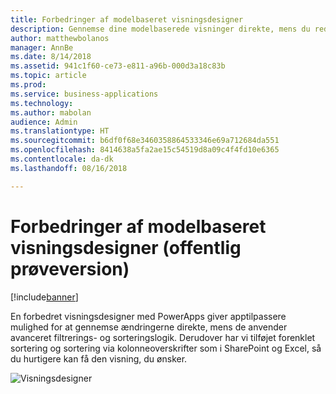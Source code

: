 ```yaml
---
title: Forbedringer af modelbaseret visningsdesigner
description: Gennemse dine modelbaserede visninger direkte, mens du redigerer dem
author: matthewbolanos
manager: AnnBe
ms.date: 8/14/2018
ms.assetid: 941c1f60-ce73-e811-a96b-000d3a18c83b
ms.topic: article
ms.prod: 
ms.service: business-applications
ms.technology: 
ms.author: mabolan
audience: Admin
ms.translationtype: HT
ms.sourcegitcommit: b6df0f68e3460358864533346e69a712684da551
ms.openlocfilehash: 8414638a5fa2ae15c54519d8a09c4f4fd10e6365
ms.contentlocale: da-dk
ms.lasthandoff: 08/16/2018

---
```

# <a name="model-driven-view-designer-enhancements-public-preview"></a>Forbedringer af modelbaseret visningsdesigner (offentlig prøveversion)


[!include[banner](../../includes/banner.md)]

En forbedret visningsdesigner med PowerApps giver apptilpassere mulighed for at gennemse ændringerne direkte, mens de anvender avanceret filtrerings- og sorteringslogik. Derudover har vi tilføjet forenklet sortering og sortering via kolonneoverskrifter som i SharePoint og Excel, så du hurtigere kan få den visning, du ønsker.

![Visningsdesigner](media/viewDesigner.png  "Visningsdesigner")


